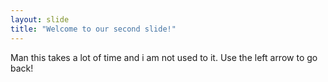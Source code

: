 ```yaml
---
layout: slide
title: "Welcome to our second slide!"
---
```

Man this takes a lot of time and i am not used to it.
Use the left arrow to go back!
